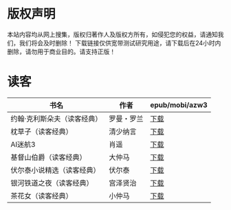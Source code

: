 # 版权声明

本站内容均从网上搜集，版权归著作人及版权方所有，如侵犯您的权益，请通知我们，我们将会及时删除！ 下载链接仅供宽带测试研究用途，请下载后在24小时内删除，请勿用于商业目的。请支持正版！

# 读客

| 书名 | 作者 | epub/mobi/azw3 |
| --- | --- | --- |
| 约翰·克利斯朵夫（读客经典） | 罗曼・罗兰 | [下载](https://url89.ctfile.com/f/31084289-1357028821-f3f217?p=8866) |
| 枕草子（读客经典） | 清少纳言 | [下载](https://url89.ctfile.com/f/31084289-1357027606-ce1525?p=8866) |
| AI迷航3 | 肖遥 | [下载](https://url89.ctfile.com/f/31084289-1357027561-bda2a4?p=8866) |
| 基督山伯爵（读客经典） | 大仲马 | [下载](https://url89.ctfile.com/f/31084289-1357023730-008d2e?p=8866) |
| 伏尔泰小说精选（读客经典） | 伏尔泰 | [下载](https://url89.ctfile.com/f/31084289-1357023391-a24b80?p=8866) |
| 银河铁道之夜（读客经典） | 宫泽贤治 | [下载](https://url89.ctfile.com/f/31084289-1357022767-1f1a92?p=8866) |
| 茶花女（读客经典） | 小仲马 | [下载](https://url89.ctfile.com/f/31084289-1357022494-778de5?p=8866) |
